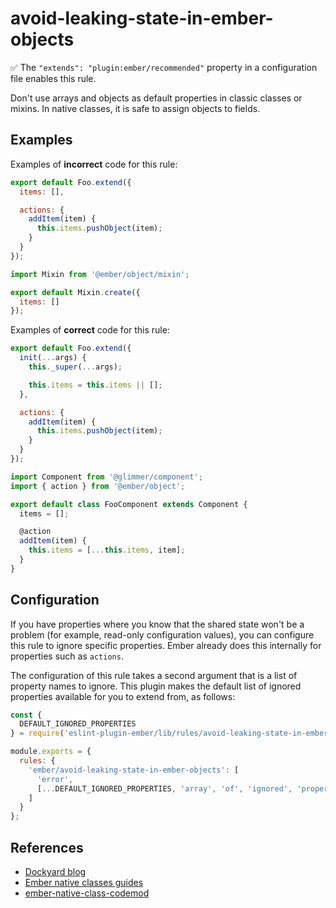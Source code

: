 # avoid-leaking-state-in-ember-objects

:white_check_mark: The `"extends": "plugin:ember/recommended"` property in a configuration file enables this rule.

Don't use arrays and objects as default properties in classic classes or mixins. In native classes, it is safe to assign objects to fields.

## Examples

Examples of **incorrect** code for this rule:

```js
export default Foo.extend({
  items: [],

  actions: {
    addItem(item) {
      this.items.pushObject(item);
    }
  }
});
```

```js
import Mixin from '@ember/object/mixin';

export default Mixin.create({
  items: []
});
```

Examples of **correct** code for this rule:

```js
export default Foo.extend({
  init(...args) {
    this._super(...args);

    this.items = this.items || [];
  },

  actions: {
    addItem(item) {
      this.items.pushObject(item);
    }
  }
});
```

```js
import Component from '@glimmer/component';
import { action } from '@ember/object';

export default class FooComponent extends Component {
  items = [];

  @action
  addItem(item) {
    this.items = [...this.items, item];
  }
}
```

## Configuration

If you have properties where you know that the shared state won't be a problem (for example, read-only configuration values),
you can configure this rule to ignore specific properties. Ember already does this internally for properties such as `actions`.

The configuration of this rule takes a second argument that is a list of property names to ignore. This plugin makes the default
list of ignored properties available for you to extend from, as follows:

```js
const {
  DEFAULT_IGNORED_PROPERTIES
} = require('eslint-plugin-ember/lib/rules/avoid-leaking-state-in-ember-objects');

module.exports = {
  rules: {
    'ember/avoid-leaking-state-in-ember-objects': [
      'error',
      [...DEFAULT_IGNORED_PROPERTIES, 'array', 'of', 'ignored', 'properties']
    ]
  }
};
```

## References

- [Dockyard blog](https://dockyard.com/blog/2015/09/18/ember-best-practices-avoid-leaking-state-into-factories)
- [Ember native classes guides](https://guides.emberjs.com/release/upgrading/current-edition/native-classes/)
- [ember-native-class-codemod](https://github.com/ember-codemods/ember-native-class-codemod)
